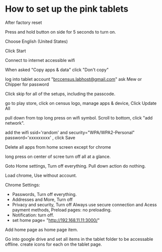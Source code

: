 # How to set up the pink tablets

After factory reset

Press and hold button on side for 5 seconds to turn on.

Choose English (United States)

Click Start

Connect to internet accessible wifi

When asked "Copy apps & data" click "Don't copy"

log into tablet account "brccensus.labhost@gmail.com" ask Mew or Chipper for password

Click skip for all of the setups, including the passcode.

go to play store, click on census logo, manage apps & device, Click Update All

pull down from top long press on wifi symbol. Scroll to  bottom, click "add network".

add the wifi ssid='random' and security="WPA/WPA2-Personal" password='xxxxxxxxx' , click Save

Delete all apps from home screen except for chrome

long press on center of scree turn off all at a glance.

Goto Home settings, Turn off everything. Pull down action do nothing.

Load chrome, Use without account.

Chrome Settings:
* Passwords, Turn off everything.
* Addresses and More, Turn off
* Privacy and security, Turn off Always use secure connection and Acess payment methods, Preload pages: no preloading.
* Notification: turn off.
* set home page= "http://192.168.11.11:3000/"

Add home page as home page item.

Go into google drive and set all items in the tablet folder to be accessable offline. create icons for each on the tablet page.
